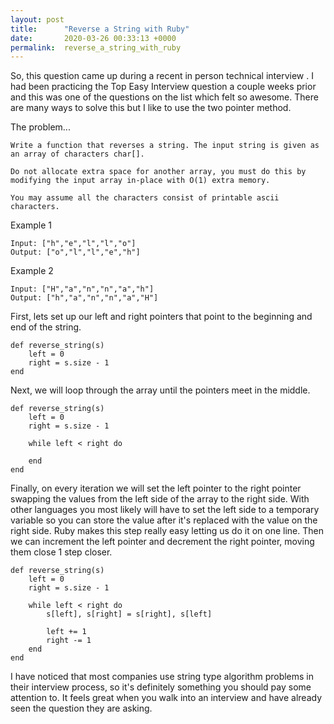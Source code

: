 ```yaml
---
layout: post
title:      "Reverse a String with Ruby"
date:       2020-03-26 00:33:13 +0000
permalink:  reverse_a_string_with_ruby
---
```



So, this question came up during a recent in person technical interview . I had been practicing the Top Easy Interview question a couple weeks prior and this was one of the questions on the list which felt so awesome. There are many ways to solve this but I like to use the two pointer method. 

The problem...

```
Write a function that reverses a string. The input string is given as an array of characters char[].

Do not allocate extra space for another array, you must do this by modifying the input array in-place with O(1) extra memory.

You may assume all the characters consist of printable ascii characters.
```

Example 1

```
Input: ["h","e","l","l","o"]
Output: ["o","l","l","e","h"]
```

Example 2

```
Input: ["H","a","n","n","a","h"]
Output: ["h","a","n","n","a","H"]
```



First, lets set up our left and right pointers that point to the beginning and end of the string.

```
def reverse_string(s)
    left = 0
    right = s.size - 1
end
```

Next, we will loop through the array until the pointers meet in the middle.

```
def reverse_string(s)
    left = 0
    right = s.size - 1
    
    while left < right do 
    
    end
end
```

Finally, on every iteration we will set the left pointer to the right pointer swapping the values from the left side of the array to the right side. With other languages you most likely will have to set the left side to a temporary variable so you can store the value after it's replaced with the value on the right side. Ruby makes this step really easy letting us do it on one line. Then we can increment the left pointer and decrement the right pointer, moving them close 1 step closer. 

```
def reverse_string(s)
    left = 0
    right = s.size - 1
    
    while left < right do 
        s[left], s[right] = s[right], s[left]
        
        left += 1
        right -= 1
    end
end
```

I have noticed that most companies use string type algorithm problems in their interview process, so it's definitely something you should pay some attention to. It feels great when you walk into an interview and have already seen the question they are asking. 










